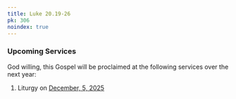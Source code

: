 ```yaml
---
title: Luke 20.19-26
pk: 306
noindex: true
---
```


### Upcoming Services

God willing, this Gospel will be proclaimed at the following services over the next year:


1. Liturgy on [December,  5, 2025](https://orthocal.info/readings/gregorian/2025/12/05/)
